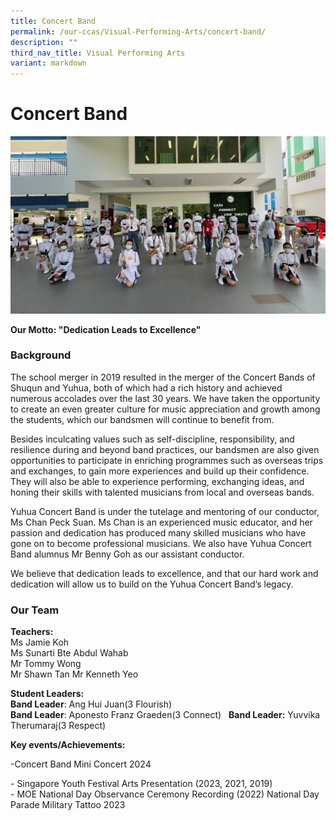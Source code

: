 ```yaml
---
title: Concert Band
permalink: /our-ccas/Visual-Performing-Arts/concert-band/
description: ""
third_nav_title: Visual Performing Arts
variant: markdown
---
```

# **Concert Band**

![](/images/dd.jpg)

**Our Motto: "Dedication Leads to Excellence"**

### Background
The school merger in 2019 resulted in the merger of the Concert Bands of Shuqun and Yuhua, both of which had a rich history and achieved numerous accolades over the last 30 years. We have taken the opportunity to create an even greater culture for music appreciation and growth among the students, which our bandsmen will continue to benefit from.&nbsp;

Besides inculcating values such as self-discipline, responsibility, and resilience during and beyond band practices, our bandsmen are also given opportunities to participate in enriching programmes such as overseas trips and exchanges, to gain more experiences and build up their confidence. They will also be able to experience performing, exchanging ideas, and honing their skills with talented musicians from local and overseas bands.&nbsp;

Yuhua Concert Band is under the tutelage and mentoring of our conductor, Ms Chan Peck Suan. Ms Chan is an experienced music educator, and her passion and dedication has produced many skilled musicians who have gone on to become professional musicians. We also have Yuhua Concert Band alumnus Mr Benny Goh as our assistant conductor.&nbsp;

We believe that dedication leads to excellence, and that our hard work and dedication will allow us to build on the Yuhua Concert Band’s legacy.


### Our Team

**Teachers:**<br>
Ms Jamie Koh  
Ms Sunarti Bte Abdul Wahab  
Mr Tommy Wong  
Mr Shawn Tan
Mr Kenneth Yeo

**Student Leaders:** <br>
**Band Leader**: Ang Hui Juan(3 Flourish)&nbsp;  
**Band Leader**: Aponesto Franz Graeden(3 Connect) &nbsp;
**Band Leader:** Yuvvika Therumaraj(3 Respect)&nbsp;


**Key events/Achievements:**  

\-Concert Band Mini Concert 2024 &nbsp;

\- Singapore Youth Festival Arts Presentation (2023, 2021, 2019)  
\- MOE National Day Observance Ceremony Recording (2022)
National Day Parade Military Tattoo 2023  